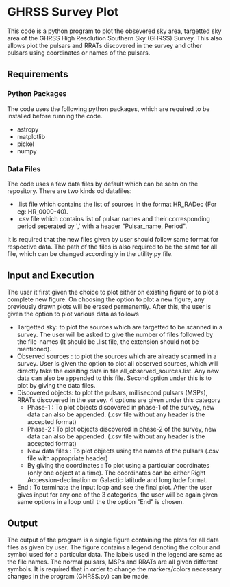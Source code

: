 # GHRSS Survey Plot
This code is a python program to plot the obsevered sky area, targetted sky area of the GHRSS High Resolution Southern Sky (GHRSS) Survey. This also allows plot the pulsars and RRATs discovered in the survey and other pulsars using coordinates or names of the pulsars. 

## Requirements
### Python Packages
The code uses the following python packages, which are required to be installed before running the code.

* astropy
* matplotlib
* pickel
* numpy

### Data Files
The code uses a few data files by default which can be seen on the repository. There are two kinds od datafiles: 
* .list file which contains the list of sources in the format HR_RADec (For eg: HR_0000-40).
* .csv file which contains list of pulsar names and their corresponding period seperated by ',' with a header "Pulsar_name, Period".

It is required that the new files given by user should follow same format for respective data. The path of the files is also required to be the same for all file, which can be changed accordingly in the utility.py file.

## Input and Execution
The user it first given the choice to plot either on existing figure or to plot a complete new figure. On choosing the option to plot a new figure, any previously drawn plots will be erased permanently. After this, the user is given the option to plot various data as follows
* Targetted sky: to plot the sources which are targetted to be scanned in a survey. The user will be asked to give the number of files followed by the file-names (It should be .list file, the extension should not be mentioned).
* Observed sources : to plot the sources which are already scanned in a survey. User is given the option to plot all observed sources, which will directly take the exisiting data in file all_observed_sources.list. Any new data can also be appended to this file. Second option under this is to plot by giving the data files.
* Discovered objects: to plot the pulsars, millisecond pulsars (MSPs), RRATs discovered in the survey. 4 options are given under this category
  * Phase-1 : To plot objects discovered in phase-1 of the survey, new data can also be appended. (.csv file without any header is the accepted format)
  * Phase-2 : To plot objects discovered in phase-2 of the survey, new data can also be appended. (.csv file without any header is the accepted format)
  * New data files : To plot objects using the names of the pulsars (.csv file with appropriate header)
  * By giving the coordinates : To plot using a particular coordinates (only one object at a time). The coordinates can be either Right Accession-declination or Galactic latitude and longitude format.
* End : To terminate the input loop and see the final plot.
After the user gives input for any one of the 3 categories, the user will be again given same options in a loop until the the option "End" is chosen.

## Output
The output of the program is a single figure containing the plots for all data files as given by user. The figure contains a legend denoting the colour and symbol used for a particular data. The labels used in the legend are same as the file names. The normal pulsars, MSPs and RRATs are all given different symbols. It is required that in order to change the markers/colors necessary changes in the program (GHRSS.py) can be made.
